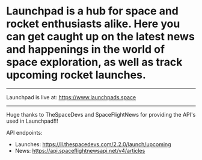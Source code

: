 # Launchpad is a hub for space and rocket enthusiasts alike. Here you can get caught up on the latest news and happenings in the world of space exploration, as well as track upcoming rocket launches.

---

Launchpad is live at: https://www.launchpads.space

---

Huge thanks to TheSpaceDevs and SpaceFlightNews for providing the API's used in Launchpad!!!

API endpoints:
  - Launches: https://ll.thespacedevs.com/2.2.0/launch/upcoming
  - News: https://api.spaceflightnewsapi.net/v4/articles
